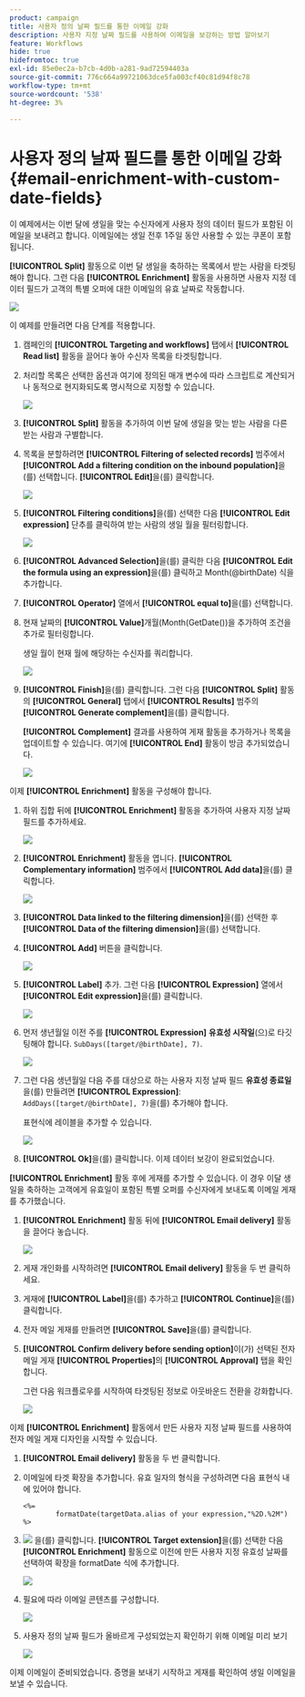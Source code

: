 ```yaml
---
product: campaign
title: 사용자 정의 날짜 필드를 통한 이메일 강화
description: 사용자 지정 날짜 필드를 사용하여 이메일을 보강하는 방법 알아보기
feature: Workflows
hide: true
hidefromtoc: true
exl-id: 85e0ec2a-b7cb-4d0b-a281-9ad72594403a
source-git-commit: 776c664a99721063dce5fa003cf40c81d94f8c78
workflow-type: tm+mt
source-wordcount: '538'
ht-degree: 3%

---
```


# 사용자 정의 날짜 필드를 통한 이메일 강화{#email-enrichment-with-custom-date-fields}



이 예제에서는 이번 달에 생일을 맞는 수신자에게 사용자 정의 데이터 필드가 포함된 이메일을 보내려고 합니다. 이메일에는 생일 전후 1주일 동안 사용할 수 있는 쿠폰이 포함됩니다.

**[!UICONTROL Split]** 활동으로 이번 달 생일을 축하하는 목록에서 받는 사람을 타겟팅해야 합니다. 그런 다음 **[!UICONTROL Enrichment]** 활동을 사용하면 사용자 지정 데이터 필드가 고객의 특별 오퍼에 대한 이메일의 유효 날짜로 작동합니다.

![](assets/uc_enrichment.png)

이 예제를 만들려면 다음 단계를 적용합니다.

1. 캠페인의 **[!UICONTROL Targeting and workflows]** 탭에서 **[!UICONTROL Read list]** 활동을 끌어다 놓아 수신자 목록을 타겟팅합니다.
1. 처리할 목록은 선택한 옵션과 여기에 정의된 매개 변수에 따라 스크립트로 계산되거나 동적으로 현지화되도록 명시적으로 지정할 수 있습니다.

   ![](assets/uc_enrichment_1.png)

1. **[!UICONTROL Split]** 활동을 추가하여 이번 달에 생일을 맞는 받는 사람을 다른 받는 사람과 구별합니다.
1. 목록을 분할하려면 **[!UICONTROL Filtering of selected records]** 범주에서 **[!UICONTROL Add a filtering condition on the inbound population]**&#x200B;을(를) 선택합니다. **[!UICONTROL Edit]**&#x200B;을(를) 클릭합니다.

   ![](assets/uc_enrichment_2.png)

1. **[!UICONTROL Filtering conditions]**&#x200B;을(를) 선택한 다음 **[!UICONTROL Edit expression]** 단추를 클릭하여 받는 사람의 생일 월을 필터링합니다.

   ![](assets/uc_enrichment_3.png)

1. **[!UICONTROL Advanced Selection]**&#x200B;을(를) 클릭한 다음 **[!UICONTROL Edit the formula using an expression]**&#x200B;을(를) 클릭하고 Month(@birthDate) 식을 추가합니다.
1. **[!UICONTROL Operator]** 열에서 **[!UICONTROL equal to]**&#x200B;을(를) 선택합니다.
1. 현재 날짜의 **[!UICONTROL Value]**&#x200B;개월(Month(GetDate())을 추가하여 조건을 추가로 필터링합니다.

   생일 월이 현재 월에 해당하는 수신자를 쿼리합니다.

   ![](assets/uc_enrichment_4.png)

1. **[!UICONTROL Finish]**&#x200B;을(를) 클릭합니다. 그런 다음 **[!UICONTROL Split]** 활동의 **[!UICONTROL General]** 탭에서 **[!UICONTROL Results]** 범주의 **[!UICONTROL Generate complement]**&#x200B;을(를) 클릭합니다.

   **[!UICONTROL Complement]** 결과를 사용하여 게재 활동을 추가하거나 목록을 업데이트할 수 있습니다. 여기에 **[!UICONTROL End]** 활동이 방금 추가되었습니다.

   ![](assets/uc_enrichment_6.png)

이제 **[!UICONTROL Enrichment]** 활동을 구성해야 합니다.

1. 하위 집합 뒤에 **[!UICONTROL Enrichment]** 활동을 추가하여 사용자 지정 날짜 필드를 추가하세요.

   ![](assets/uc_enrichment_7.png)

1. **[!UICONTROL Enrichment]** 활동을 엽니다. **[!UICONTROL Complementary information]** 범주에서 **[!UICONTROL Add data]**&#x200B;을(를) 클릭합니다.

   ![](assets/uc_enrichment_8.png)

1. **[!UICONTROL Data linked to the filtering dimension]**&#x200B;을(를) 선택한 후 **[!UICONTROL Data of the filtering dimension]**&#x200B;을(를) 선택합니다.
1. **[!UICONTROL Add]** 버튼을 클릭합니다.

   ![](assets/uc_enrichment_9.png)

1. **[!UICONTROL Label]** 추가. 그런 다음 **[!UICONTROL Expression]** 열에서 **[!UICONTROL Edit expression]**&#x200B;을(를) 클릭합니다.

   ![](assets/uc_enrichment_10.png)

1. 먼저 생년월일 이전 주를 **[!UICONTROL Expression]** **유효성 시작일**(으)로 타깃팅해야 합니다. `SubDays([target/@birthDate], 7)`.

   ![](assets/uc_enrichment_11.png)

1. 그런 다음 생년월일 다음 주를 대상으로 하는 사용자 지정 날짜 필드 **유효성 종료일**&#x200B;을(를) 만들려면 **[!UICONTROL Expression]**: `AddDays([target/@birthDate], 7)`을(를) 추가해야 합니다.

   표현식에 레이블을 추가할 수 있습니다.

   ![](assets/uc_enrichment_12.png)

1. **[!UICONTROL Ok]**&#x200B;을(를) 클릭합니다. 이제 데이터 보강이 완료되었습니다.

**[!UICONTROL Enrichment]** 활동 후에 게재를 추가할 수 있습니다. 이 경우 이달 생일을 축하하는 고객에게 유효일이 포함된 특별 오퍼를 수신자에게 보내도록 이메일 게재를 추가했습니다.

1. **[!UICONTROL Enrichment]** 활동 뒤에 **[!UICONTROL Email delivery]** 활동을 끌어다 놓습니다.

   ![](assets/uc_enrichment_15.png)

1. 게재 개인화를 시작하려면 **[!UICONTROL Email delivery]** 활동을 두 번 클릭하세요.
1. 게재에 **[!UICONTROL Label]**&#x200B;을(를) 추가하고 **[!UICONTROL Continue]**&#x200B;을(를) 클릭합니다.
1. 전자 메일 게재를 만들려면 **[!UICONTROL Save]**&#x200B;을(를) 클릭합니다.
1. **[!UICONTROL Confirm delivery before sending option]**&#x200B;이(가) 선택된 전자 메일 게재 **[!UICONTROL Properties]**&#x200B;의 **[!UICONTROL Approval]** 탭을 확인합니다.

   그런 다음 워크플로우를 시작하여 타겟팅된 정보로 아웃바운드 전환을 강화합니다.

   ![](assets/uc_enrichment_18.png)

이제 **[!UICONTROL Enrichment]** 활동에서 만든 사용자 지정 날짜 필드를 사용하여 전자 메일 게재 디자인을 시작할 수 있습니다.

1. **[!UICONTROL Email delivery]** 활동을 두 번 클릭합니다.
1. 이메일에 타겟 확장을 추가합니다. 유효 일자의 형식을 구성하려면 다음 표현식 내에 있어야 합니다.

   ```
   <%=
           formatDate(targetData.alias of your expression,"%2D.%2M")  %>
   ```

1. ![](assets/uc_enrichment_16.png) 을(를) 클릭합니다. **[!UICONTROL Target extension]**&#x200B;을(를) 선택한 다음 **[!UICONTROL Enrichment]** 활동으로 이전에 만든 사용자 지정 유효성 날짜를 선택하여 확장을 formatDate 식에 추가합니다.

   ![](assets/uc_enrichment_19.png)

1. 필요에 따라 이메일 콘텐츠를 구성합니다.

   ![](assets/uc_enrichment_17.png)

1. 사용자 정의 날짜 필드가 올바르게 구성되었는지 확인하기 위해 이메일 미리 보기

   ![](assets/uc_enrichment_20.png)

이제 이메일이 준비되었습니다. 증명을 보내기 시작하고 게재를 확인하여 생일 이메일을 보낼 수 있습니다.

